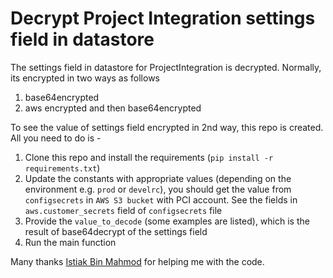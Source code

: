 # Decrypt Project Integration settings field in datastore

The settings field in datastore for ProjectIntegration is decrypted.
Normally, its encrypted in two ways as follows
1. base64encrypted
2. aws encrypted and then base64encrypted

To see the value of settings field encrypted in 2nd way, this repo is created.
All you need to do is - 

1. Clone this repo and install the requirements (`pip install -r requirements.txt`)
2. Update the constants with appropriate values (depending on the environment e.g. `prod` or `develrc`), you should get the value from `configsecrets` in `AWS S3 bucket` with PCI account. See the fields in `aws.customer_secrets` field of `configsecrets` file 
3. Provide the `value_to_decode` (some examples are listed), which is the result of base64decrypt of the settings field
4. Run the main function

Many thanks [Istiak Bin Mahmod](https://github.com/istiakbinmahmod) for helping me with the code.